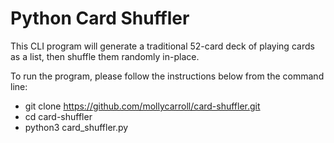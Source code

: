# Python Card Shuffler

This CLI program will generate a traditional 52-card deck of playing cards as a list, then shuffle them randomly in-place.

To run the program, please follow the instructions below from the command line:
- git clone https://github.com/mollycarroll/card-shuffler.git
- cd card-shuffler
- python3 card_shuffler.py
